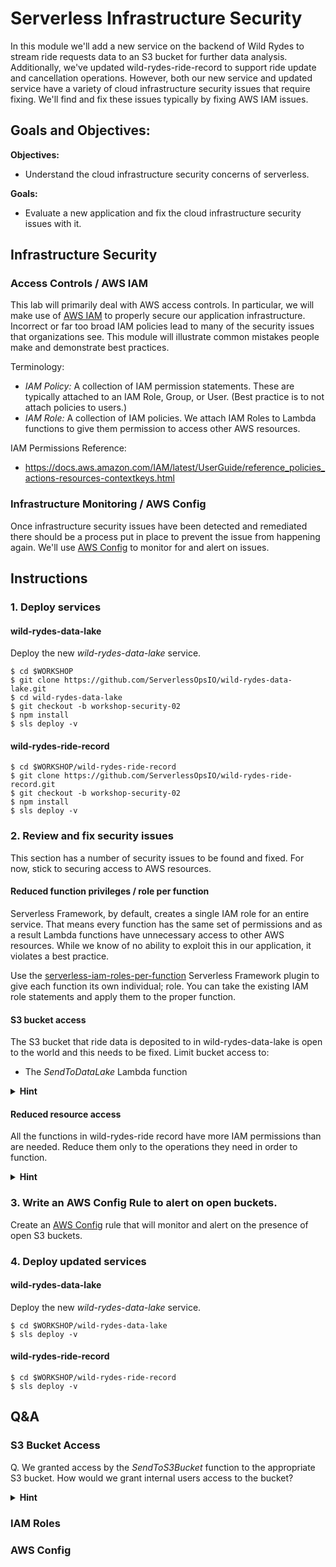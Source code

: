 <!--
Good ideas: https://www.puresec.io/blog/aws-security-best-practices-config-rules-lambda-security
-->

# Serverless Infrastructure Security

<!-- We could also use wild-ryde-data-lake instead for these tasks... A data lake is an awesoem place to have a breach! -->

In this module we'll add a new service on the backend of Wild Rydes to stream ride requests data to an S3 bucket for further data analysis. Additionally, we've updated wild-rydes-ride-record to support ride update and cancellation operations.  However, both our new service and updated service have a variety of cloud infrastructure security issues that require fixing. We'll find and fix these issues typically by fixing AWS IAM issues.

## Goals and Objectives:

**Objectives:**
* Understand the cloud infrastructure security concerns of serverless.

**Goals:**
* Evaluate a new application and fix the cloud infrastructure security issues with it.

## Infrastructure Security
### Access Controls / AWS IAM

This lab will primarily deal with AWS access controls. In particular, we will make use of [AWS IAM](https://aws.amazon.com/iam/) to properly secure our application infrastructure. Incorrect or far too broad IAM policies lead to many of the security issues that organizations see. This module will illustrate common mistakes people make and demonstrate best practices.

Terminology:

* _IAM Policy:_ A collection of IAM permission statements. These are typically attached to an IAM Role, Group, or User. (Best practice is to not attach policies to users.)
* _IAM Role:_ A collection of IAM policies. We attach IAM Roles to Lambda functions to give them permission to access other AWS resources.

IAM Permissions Reference:

* https://docs.aws.amazon.com/IAM/latest/UserGuide/reference_policies_actions-resources-contextkeys.html

### Infrastructure Monitoring / AWS Config

Once infrastructure security issues have been detected and remediated there should be a process put in place to prevent the issue from happening again. We'll use [AWS Config](https://aws.amazon.com/config/) to monitor for and alert on issues.

## Instructions

### 1. Deploy services

#### wild-rydes-data-lake
Deploy the new *wild-rydes-data-lake* service.

```
$ cd $WORKSHOP
$ git clone https://github.com/ServerlessOpsIO/wild-rydes-data-lake.git
$ cd wild-rydes-data-lake
$ git checkout -b workshop-security-02
$ npm install
$ sls deploy -v
```

#### wild-rydes-ride-record
```
$ cd $WORKSHOP/wild-rydes-ride-record
$ git clone https://github.com/ServerlessOpsIO/wild-rydes-ride-record.git
$ git checkout -b workshop-security-02
$ npm install
$ sls deploy -v
```

### 2. Review and fix security issues

This section has a number of security issues to be found and fixed. For now, stick to securing access to AWS resources.

#### Reduced function privileges / role per function
Serverless Framework, by default, creates a single IAM role for an entire service. That means every function has the same set of permissions and as a result Lambda functions have unnecessary access to other AWS resources. While we know of no ability to exploit this in our application, it violates a best practice.

Use the [serverless-iam-roles-per-function](https://www.npmjs.com/package/serverless-iam-roles-per-function) Serverless Framework plugin to give each function its own individual; role. You can take the existing IAM role statements and apply them to the proper function.

#### S3 bucket access
The S3 bucket that ride data is deposited to in wild-rydes-data-lake is open to the world and this needs to be fixed. Limit bucket access to:

* The _SendToDataLake_ Lambda function

<details>
<summary><strong>Hint</strong></summary>
<p>

Remove the S3 bucket policy resource and update the _SendToDataLake_ IAM role.

</p>
</details>

#### Reduced resource access

All the functions in wild-rydes-ride record have more IAM permissions than are needed. Reduce them only to the operations they need in order to function.

<details>
<summary><strong>Hint</strong></summary>
<p>

* [SNS IAM Reference](https://docs.aws.amazon.com/IAM/latest/UserGuide/list_amazonsns.html)
* [S3 IAM Reference](https://docs.aws.amazon.com/IAM/latest/UserGuide/list_amazons3.html)

</p>
</details>


### 3. Write an AWS Config Rule to alert on open buckets.

Create an [AWS Config](https://aws.amazon.com/config/) rule that will monitor and alert on the presence of open S3 buckets.

### 4. Deploy updated services

#### wild-rydes-data-lake
Deploy the new *wild-rydes-data-lake* service.

```
$ cd $WORKSHOP/wild-rydes-data-lake
$ sls deploy -v
```

#### wild-rydes-ride-record
```
$ cd $WORKSHOP/wild-rydes-ride-record
$ sls deploy -v
```
## Q&A

### S3 Bucket Access

Q. We granted access by the _SendToS3Bucket_ function to the appropriate S3 bucket. How would we grant internal users access to the bucket?

<details>
<summary><strong>Hint</strong></summary>
<p>

1) Create an IAM policy, attach it to an AWS group, and ensure all users who need access are members of that group.
1) Create a policy to the bucket that grants access.

Where possible, attempt to use the first option.

</p>
</details>

### IAM Roles


### AWS Config

